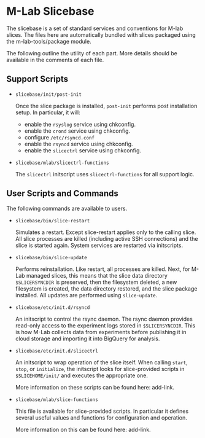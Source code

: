 M-Lab Slicebase
===============

The slicebase is a set of standard services and conventions for M-lab slices.
The files here are automatically bundled with slices packaged using the
m-lab-tools/package module.

The following outline the utility of each part.  More details should be
available in the comments of each file.

Support Scripts
---------------

* `slicebase/init/post-init`

   Once the slice package is installed, `post-init` performs post installation
   setup.  In particular, it will:

   * enable the `rsyslog` service using chkconfig.
   * enable the `crond` service using chkconfig.
   * configure `/etc/rsyncd.conf`
   * enable the `rsyncd` service using chkconfig.
   * enable the `slicectrl` service using chkconfig.

* `slicebase/mlab/slicectrl-functions`

   The `slicectrl` initscript uses `slicectrl-functions` for all support logic.

User Scripts and Commands
-------------------------

The following commands are available to users.

* `slicebase/bin/slice-restart`

   Simulates a restart. Except slice-restart applies only to the calling slice.
   All slice processes are killed (including active SSH connections) and the
   slice is started again. System services are restarted via initscripts.

* `slicebase/bin/slice-update`

   Performs reinstallation.  Like restart, all processes are killed. Next, for
   M-Lab managed slices, this means that the slice data directory
   `$SLICERSYNCDIR` is preserved, then the filesystem deleted, a new filesystem
   is created, the data directory restored, and the slice package installed.
   All updates are performed using `slice-update`.
    
* `slicebase/etc/init.d/rsyncd`
    
   An initscript to control the rsync daemon.  The rsync daemon provides
   read-only access to the experiment logs stored in `$SLICERSYNCDIR`.  This is
   how M-Lab collects data from experiments before publishing it in cloud
   storage and importing it into BigQuery for analysis.

* `slicebase/etc/init.d/slicectrl`
    
   An initscript to wrap operation of the slice itself.  When calling `start`,
   `stop`, or `initialize`, the initscript looks for slice-provided scripts in
   `$SLICEHOME/init/` and executes the appropriate one.

   More information on these scripts can be found here: add-link.

* `slicebase/mlab/slice-functions`

   This file is available for slice-provided scripts.  In particular it defines
   several useful values and functions for configuration and operation.

   More information on this can be found here: add-link.

